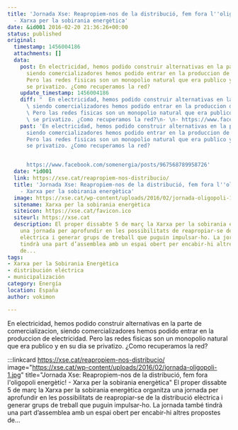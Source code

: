 ```yaml
---
title: 'Jornada Xse: Reapropiem-nos de la distribució, fem fora l''oligopoli energètic!
  - Xarxa per la sobirania energètica'
date: &id001 2016-02-20 21:36:26+00:00
status: published
original:
  timestamp: 1456004186
  attachments: []
  data:
    post: En electricidad, hemos podido construir alternativas en la parte de comercializacion,
      siendo comercializadores hemos podido entrar en la produccion de electricidad.
      Pero las redes fisicas son un monopolio natural que era publico y en su dia
      se privatizo. ¿Como recuperamos la red?
    update_timestamp: 1456004186
    diff: "  En electricidad, hemos podido construir alternativas en la parte de comercializacion,\
      \ siendo comercializadores hemos podido entrar en la produccion de electricidad.\
      \ Pero las redes fisicas son un monopolio natural que era publico y en su dia\
      \ se privatizo. ¿Como recuperamos la red?\n- \n- https://www.facebook.com/somenergia/posts/967568789958726"
    past: 'En electricidad, hemos podido construir alternativas en la parte de comercializacion,
      siendo comercializadores hemos podido entrar en la produccion de electricidad.
      Pero las redes fisicas son un monopolio natural que era publico y en su dia
      se privatizo. ¿Como recuperamos la red?


      https://www.facebook.com/somenergia/posts/967568789958726'
  date: *id001
  link: https://xse.cat/reapropiem-nos-distribucio/
  title: 'Jornada Xse: Reapropiem-nos de la distribució, fem fora l''oligopoli energètic!
    - Xarxa per la sobirania energètica'
  image: https://xse.cat/wp-content/uploads/2016/02/jornada-oligopoli-1.jpg
  sitename: Xarxa per la sobirania energètica
  siteicon: https://xse.cat/favicon.ico
  siteurl: https://xse.cat
  description: El proper dissabte 5 de març la Xarxa per la sobirania energètica organitza
    una jornada per aprofundir en les possibilitats de reapropiar-se de la distribució
    elèctrica i generar grups de treball que puguin impulsar-ho. La jornada també
    tindrà una part d’assemblea amb un espai obert per encabir-hi altres propostes
    de...
tags:
- Xarxa per la Sobirania Energètica
- distribución eléctrica
- municipalización
category: Energía
location: España
author: vokimon

---
```

En electricidad, hemos podido construir alternativas en la parte de comercializacion, siendo comercializadores hemos podido entrar en la produccion de electricidad. Pero las redes fisicas son un monopolio natural que era publico y en su dia se privatizo. ¿Como recuperamos la red?

:::linkcard https://xse.cat/reapropiem-nos-distribucio/ image="https://xse.cat/wp-content/uploads/2016/02/jornada-oligopoli-1.jpg" title="Jornada Xse: Reapropiem-nos de la distribució, fem fora l'oligopoli energètic! - Xarxa per la sobirania energètica"
    El proper dissabte 5 de març la Xarxa per la sobirania energètica organitza una jornada per aprofundir en les possibilitats de reapropiar-se de la distribució elèctrica i generar grups de treball que puguin impulsar-ho. La jornada també tindrà una part d’assemblea amb un espai obert per encabir-hi altres propostes de...

